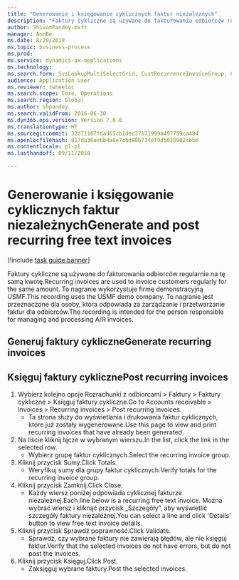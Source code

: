 ```yaml
--- 
title: "Generowanie i księgowanie cyklicznych faktur niezależnych"
description: "Faktury cykliczne są używane do fakturowania odbiorców regularnie na tę samą kwotę."
author: ShivamPandey-msft
manager: AnnBe
ms.date: 8/29/2018
ms.topic: business-process
ms.prod: 
ms.service: dynamics-ax-applications
ms.technology: 
ms.search.form: SysLookupMultiSelectGrid, CustRecurrenceInvoiceGroup, CustFreeInvoice, CustRecurrenceInvoiceTotals
audience: Application User
ms.reviewer: twheeloc
ms.search.scope: Core, Operations
ms.search.region: Global
ms.author: shpandey
ms.search.validFrom: 2016-06-30
ms.dyn365.ops.version: Version 7.0.0
ms.translationtype: HT
ms.sourcegitcommit: 32d71167fdad65cb1dec37671999a497759ca484
ms.openlocfilehash: 817da36aebb4a8e7cbd986734ef9d5028982cbb6
ms.contentlocale: pl-pl
ms.lasthandoff: 09/11/2018

---
```

# <a name="generate-and-post-recurring-free-text-invoices"></a><span data-ttu-id="c7eed-103">Generowanie i księgowanie cyklicznych faktur niezależnych</span><span class="sxs-lookup"><span data-stu-id="c7eed-103">Generate and post recurring free text invoices</span></span>

[!include [task guide banner](../../includes/task-guide-banner.md)]

<span data-ttu-id="c7eed-104">Faktury cykliczne są używane do fakturowania odbiorców regularnie na tę samą kwotę.</span><span class="sxs-lookup"><span data-stu-id="c7eed-104">Recurring invoices are used to invoice customers regularly for the same amount.</span></span> <span data-ttu-id="c7eed-105">To nagranie wykorzystuje firmę demonstracyjną USMF.</span><span class="sxs-lookup"><span data-stu-id="c7eed-105">This recording uses the USMF demo company.</span></span> <span data-ttu-id="c7eed-106">To nagranie jest przeznaczone dla osoby, która odpowiada za zarządzanie i przetwarzanie faktur dla odbiorców.</span><span class="sxs-lookup"><span data-stu-id="c7eed-106">The recording is intended for the person responsible for managing and processing A/R invoices.</span></span>


## <a name="generate-recurring-invoices"></a><span data-ttu-id="c7eed-107">Generuj faktury cykliczne</span><span class="sxs-lookup"><span data-stu-id="c7eed-107">Generate recurring invoices</span></span>

## <a name="post-recurring-invoices"></a><span data-ttu-id="c7eed-108">Księguj faktury cykliczne</span><span class="sxs-lookup"><span data-stu-id="c7eed-108">Post recurring invoices</span></span>
1. <span data-ttu-id="c7eed-109">Wybierz kolejno opcje Rozrachunki z odbiorcami > Faktury > Faktury cykliczne > Księguj faktury cykliczne.</span><span class="sxs-lookup"><span data-stu-id="c7eed-109">Go to Accounts receivable > Invoices > Recurring invoices > Post recurring invoices.</span></span>
    * <span data-ttu-id="c7eed-110">Ta strona służy do wyświetlania i drukowania faktur cyklicznych, które już zostały wygenerowane.</span><span class="sxs-lookup"><span data-stu-id="c7eed-110">Use this page to view and print recurring invoices that have already been generated.</span></span>  
2. <span data-ttu-id="c7eed-111">Na liście kliknij łącze w wybranym wierszu.</span><span class="sxs-lookup"><span data-stu-id="c7eed-111">In the list, click the link in the selected row.</span></span>
    * <span data-ttu-id="c7eed-112">Wybierz grupę faktur cyklicznych.</span><span class="sxs-lookup"><span data-stu-id="c7eed-112">Select the recurring invoice group.</span></span>  
3. <span data-ttu-id="c7eed-113">Kliknij przycisk Sumy.</span><span class="sxs-lookup"><span data-stu-id="c7eed-113">Click Totals.</span></span>
    * <span data-ttu-id="c7eed-114">Weryfikuj sumy dla grupy faktur cyklicznych.</span><span class="sxs-lookup"><span data-stu-id="c7eed-114">Verify totals for the recurring invoice group.</span></span>  
4. <span data-ttu-id="c7eed-115">Kliknij przycisk Zamknij.</span><span class="sxs-lookup"><span data-stu-id="c7eed-115">Click Close.</span></span>
    * <span data-ttu-id="c7eed-116">Każdy wiersz poniżej odpowiada cyklicznej fakturze niezależnej.</span><span class="sxs-lookup"><span data-stu-id="c7eed-116">Each line below is a recurring free text invoice.</span></span> <span data-ttu-id="c7eed-117">Można wybrać wiersz i kliknąć przycisk „Szczegóły”, aby wyświetlić szczegóły faktury niezależnej.</span><span class="sxs-lookup"><span data-stu-id="c7eed-117">You can select a line and click 'Details' button to view free text invoice details.</span></span>  
5. <span data-ttu-id="c7eed-118">Kliknij przycisk Sprawdź poprawność.</span><span class="sxs-lookup"><span data-stu-id="c7eed-118">Click Validate.</span></span>
    * <span data-ttu-id="c7eed-119">Sprawdź, czy wybrane faktury nie zawierają błędów, ale nie księguj faktur.</span><span class="sxs-lookup"><span data-stu-id="c7eed-119">Verify that the selected invoices do not have errors, but do not post the invoices.</span></span>  
6. <span data-ttu-id="c7eed-120">Kliknij przycisk Księguj.</span><span class="sxs-lookup"><span data-stu-id="c7eed-120">Click Post.</span></span>
    * <span data-ttu-id="c7eed-121">Zaksięguj wybrane faktury.</span><span class="sxs-lookup"><span data-stu-id="c7eed-121">Post the selected invoices.</span></span>  


